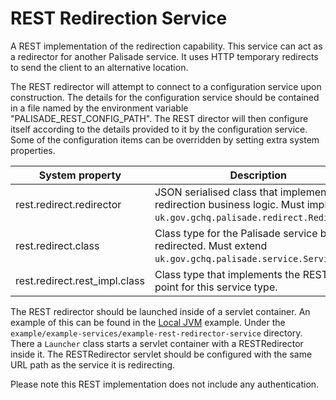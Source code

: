 # REST Redirection Service
A REST implementation of the redirection capability. This service can act as a redirector for another Palisade service.
It uses HTTP temporary redirects to send the client to an alternative location. 

The REST redirector will attempt to connect to a configuration service upon construction. The details for the configuration service
should be contained in a file named by the environment variable "PALISADE_REST_CONFIG_PATH". The REST director will then configure itself according
to the details provided to it by the configuration service. Some of the configuration items can be overridden by setting extra system properties.

| System property | Description |  Example |
|-----------------|-------------|----------|
| rest.redirect.redirector | JSON serialised class that implements the redirection business logic. Must implement `uk.gov.gchq.palisade.redirect.Redirector`. | <...some serialised JSON...> |
| rest.redirect.class | Class type for the Palisade service being redirected. Must extend `uk.gov.gchq.palisade.service.Service`. | `uk.gov.gchq.palisade.data.service.impl.SimpleDataService` |
| rest.redirect.rest_impl.class | Class type that implements the REST end point for this service type.  | `uk.gov.gchq.palisade.data.service.impl.RestDataServiceV1` |

The REST redirector should be launched inside of a servlet container. An example of this can be found in the [Local JVM](../../example/deployment/local-jvm/README.md) example. Under the `example/example-services/example-rest-redirector-service`
directory. There a `Launcher` class starts a servlet container with a RESTRedirector inside it. The RESTRedirector servlet should be configured with the same URL path as the service
it is redirecting.

Please note this REST implementation does not include any authentication.
